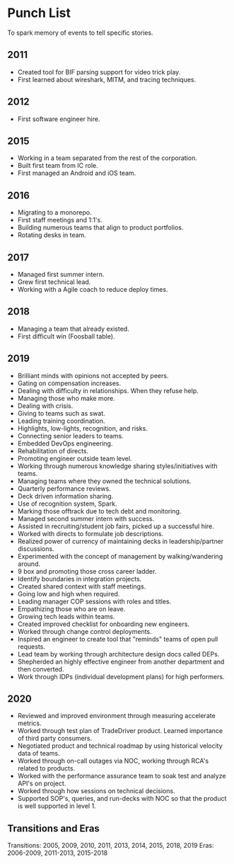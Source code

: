 # Punch List

To spark memory of events to tell specific stories.

## 2011
- Created tool for BIF parsing support for video trick play.
- First learned about wireshark, MITM, and tracing techniques.

## 2012
- First software engineer hire.

## 2015
- Working in a team separated from the rest of the corporation.
- Built first team from IC role.
- First managed an Android and iOS team.

## 2016
- Migrating to a monorepo.
- First staff meetings and 1:1's.
- Building numerous teams that align to product portfolios.
- Rotating desks in team.

## 2017
- Managed first summer intern.
- Grew first technical lead.
- Working with a Agile coach to reduce deploy times.

## 2018
- Managing a team that already existed.
- First difficult win (Foosball table).

## 2019
- Brilliant minds with opinions not accepted by peers.
- Gating on compensation increases.
- Dealing with difficulty in relationships. When they refuse help.
- Managing those who make more.
- Dealing with crisis.
- Giving to teams such as swat.
- Leading training coordination.
- Highlights, low-lights, recognition, and risks.
- Connecting senior leaders to teams.
- Embedded DevOps engineering.
- Rehabilitation of directs.
- Promoting engineer outside team level.
- Working through numerous knowledge sharing styles/initiatives with teams.
- Managing teams where they owned the technical solutions.
- Quarterly performance reviews.
- Deck driven information sharing.
- Use of recognition system, Spark.
- Marking those offtrack due to tech debt and monitoring.
- Managed second summer intern with success.
- Assisted in recruiting/student job fairs, picked up a successful hire.
- Worked with directs to formulate job descriptions.
- Realized power of currency of maintaining decks in leadership/partner discussions.
- Experimented with the concept of management by walking/wandering around.
- 9 box and promoting those cross career ladder.
- Identify boundaries in integration projects.
- Created shared context with staff meetings.
- Going low and high when required.
- Leading manager COP sessions with roles and titles.
- Empathizing those who are on leave.
- Growing tech leads within teams.
- Created improved checklist for onboarding new engineers.
- Worked through change control deployments.
- Inspired an engineer to create tool that "reminds" teams of open pull requests.
- Lead team by working through architecture design docs called DEPs.
- Shepherded an highly effective engineer from another department and then converted.
- Work through IDPs (individual development plans) for high performers.

## 2020
- Reviewed and improved environment through measuring accelerate metrics.
- Worked through test plan of TradeDriver product. Learned importance of third party consumers.
- Negotiated product and technical roadmap by using historical velocity data of teams.
- Worked through on-call outages via NOC, working through RCA's related to products.
- Worked with the performance assurance team to soak test and analyze API's on project.
- Worked through how sessions on technical decisions.
- Supported SOP's, queries, and run-decks with NOC so that the product is well supported in level 1.

## Transitions and Eras
Transitions: 2005, 2009, 2010, 2011, 2013, 2014, 2015, 2018, 2019
Eras: 2006-2009, 2011-2013, 2015-2018
